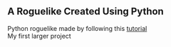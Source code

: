 ## A Roguelike Created Using Python

Python roguelike made by following this [tutorial](http://rogueliketutorials.com/tutorials/tcod/v2/)  
My first larger project